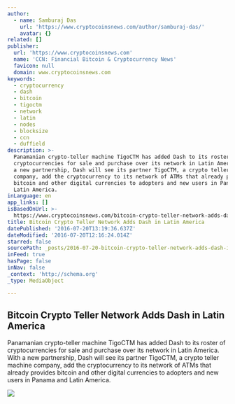 ```yaml
---
author:
  - name: Samburaj Das
    url: 'https://www.cryptocoinsnews.com/author/samburaj-das/'
    avatar: {}
related: []
publisher:
  url: 'https://www.cryptocoinsnews.com'
  name: 'CCN: Financial Bitcoin & Cryptocurrency News'
  favicon: null
  domain: www.cryptocoinsnews.com
keywords:
  - cryptocurrency
  - dash
  - bitcoin
  - tigoctm
  - network
  - latin
  - nodes
  - blocksize
  - ccn
  - duffield
description: >-
  Panamanian crypto-teller machine TigoCTM has added Dash to its roster of
  cryptocurrencies for sale and purchase over its network in Latin America. With
  a new partnership, Dash will see its partner TigoCTM, a crypto teller machine
  company, add the cryptocurrency to its network of ATMs that already provides
  bitcoin and other digital currencies to adopters and new users in Panama and
  Latin America.
inLanguage: en
app_links: []
isBasedOnUrl: >-
  https://www.cryptocoinsnews.com/bitcoin-crypto-teller-network-adds-dash-in-latin-america/
title: Bitcoin Crypto Teller Network Adds Dash in Latin America
datePublished: '2016-07-20T13:19:36.637Z'
dateModified: '2016-07-20T12:16:24.014Z'
starred: false
sourcePath: _posts/2016-07-20-bitcoin-crypto-teller-network-adds-dash-in-latin-america.md
inFeed: true
hasPage: false
inNav: false
_context: 'http://schema.org'
_type: MediaObject

---
```

<article style=""><h1>Bitcoin Crypto Teller Network Adds Dash in Latin America</h1><p>Panamanian crypto-teller machine TigoCTM has added Dash to its roster of cryptocurrencies for sale and purchase over its network in Latin America. With a new partnership, Dash will see its partner TigoCTM, a crypto teller machine company, add the cryptocurrency to its network of ATMs that already provides bitcoin and other digital currencies to adopters and new users in Panama and Latin America.</p><img src="https://www.cryptocoinsnews.com/wp-content/uploads/2016/07/Panama-City.jpg" /></article>